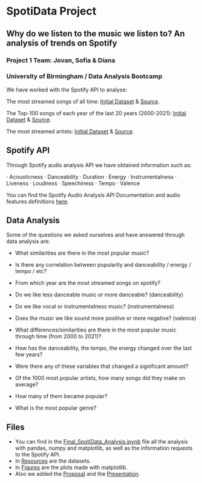 # SpotiData Project 
## Why do we listen to the music we listen to? An analysis of trends on Spotify

### Project 1 Team: Jovan, Sofia & Diana
### University of Birmingham / Data Analysis Bootcamp

We have worked with the Spotify API to analyse:

The most streamed songs of all time: 
[Initial Dataset](/Resources/Most-Streamed-Songs-All-Time.csv) & [Source](https://chartmasters.org/spotify-most-streamed-songs/).

The Top-100 songs of each year of the last 20 years (2000-2021): 
[Initial Dataset](/Resources/MusicCharts.csv) & [Source](https://chart2000.com/about.htm#google_vignette).

The most streamed artists: 
[Initial Dataset](/Resources/artist_data.csv) & [Source](https://chartmasters.org/most-streamed-artists-ever-on-spotify/).


## Spotify API

Through Spotify audio analysis API we have obtained information such as:

· Acousticness
· Danceability
· Duration
· Energy
· Instrumentalness
· Liveness
· Loudness
· Speechiness
· Tempo
· Valence

You can find the Spotify Audio Analysis API Documentation and audio features definitions [here](https://developer.spotify.com/documentation/web-api/reference/#/operations/get-several-audio-features).


## Data Analysis

Some of the questions we asked ourselves and have answered through data analysis are:

* What similarities are there in the most popular music?
* Is there any correlation between popularity and danceability / energy / tempo / etc?
* From which year are the most streamed songs on spotify?
* Do we like less danceable music or more danceable? (danceability)
* Do we like vocal or instrumentalness music? (instrumentalness)
* Does the music we like sound more positive or more negative? (valence)

* What differences/similarities are there in the most popular music through time (from 2000 to 2021)?
* How has the danceability, the tempo, the energy changed over the last few years?
* Were there any of these variables that changed a significant amount?

* Of the 1000 most popular artists, how many songs did they make on average? 
* How many of them became popular? 
* What is the most popular genre?


## Files

* You can find in the [Final_SpotiData_Analysis.ipynb](Final_SpotiData_Analysis.ipynb) file all the analysis with pandas, numpy and matplotlib, as well as the information requests to the Spotify API.
* In [Resources](/Resources) are the datasets.
* In [Figures](/Figures) are the plots made with matplotlib.
* Also we added the [Proposal](Proposal_SpotiData.pdf) and the [Presentation](Presentation_SpotiData.pptx).
